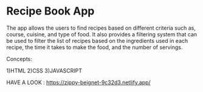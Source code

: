 # Recipe Book App

The app allows the users to find recipes based on different criteria such as, course, cuisine, and type of food. It also provides a filtering system that can be used to filter the list of recipes based on the ingredients used in each recipe, the time it takes to make the food, and the number of servings.

Concepts:

1)HTML
2)CSS
3)JAVASCRIPT

HAVE A LOOK : https://zippy-beignet-9c32d3.netlify.app/
